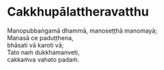 # Cakkhupālattheravatthu

Manopubbaṅgamā dhammā,
manoseṭṭhā manomayā;  
Manasā ce paduṭṭhena,  
bhāsati vā karoti vā;  
Tato naṁ dukkhamanveti,  
cakkaṁva vahato padaṁ.  
